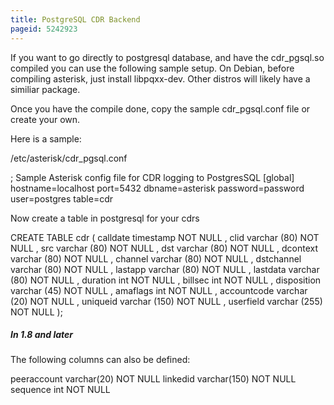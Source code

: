 ```yaml
---
title: PostgreSQL CDR Backend
pageid: 5242923
---
```


If you want to go directly to postgresql database, and have the cdr\_pgsql.so compiled you can use the following sample setup. On Debian, before compiling asterisk, just install libpqxx-dev. Other distros will likely have a similiar package.   

Once you have the compile done, copy the sample cdr\_pgsql.conf file or create your own. 


Here is a sample:


/etc/asterisk/cdr\_pgsql.conf



; Sample Asterisk config file for CDR logging to PostgresSQL
[global]
hostname=localhost 
port=5432 
dbname=asterisk 
password=password 
user=postgres 
table=cdr

Now create a table in postgresql for your cdrs



CREATE TABLE cdr ( 
 calldate timestamp NOT NULL , 
 clid varchar (80) NOT NULL , 
 src varchar (80) NOT NULL , 
 dst varchar (80) NOT NULL , 
 dcontext varchar (80) NOT NULL , 
 channel varchar (80) NOT NULL , 
 dstchannel varchar (80) NOT NULL , 
 lastapp varchar (80) NOT NULL , 
 lastdata varchar (80) NOT NULL , 
 duration int NOT NULL , 
 billsec int NOT NULL , 
 disposition varchar (45) NOT NULL , 
 amaflags int NOT NULL , 
 accountcode varchar (20) NOT NULL , 
 uniqueid varchar (150) NOT NULL , 
 userfield varchar (255) NOT NULL 
);

##### In 1.8 and later


The following columns can also be defined:



 peeraccount varchar(20) NOT NULL
 linkedid varchar(150) NOT NULL
 sequence int NOT NULL
